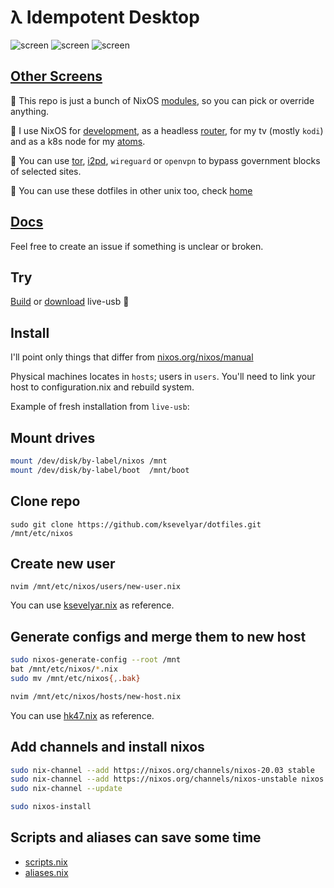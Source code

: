# λ Idempotent Desktop

![screen](https://i.imgur.com/fWKORz4.png)
![screen](https://i.imgur.com/fhAtYZY.png)
![screen](https://i.imgur.com/8WruLfd.png)

## [Other Screens](https://idempotent-desktop.netlify.app/screenshots.html)

🍕 This repo is just a bunch of NixOS [modules](https://github.com/ksevelyar/dotfiles/tree/master/modules), so you can pick or override anything.

🍕 I use NixOS for [development](https://idempotent-desktop.netlify.app/vim.html), as a headless [router](https://github.com/ksevelyar/dotfiles/blob/master/modules/net/router.nix), for my tv (mostly `kodi`) and as a k8s node for my [atoms](https://ark.intel.com/content/www/us/en/ark/products/59682/intel-atom-processor-d2500-1m-cache-1-86-ghz.html).

🍕 You can use [tor](https://idempotent-desktop.netlify.app/anonymity.html#use-tor-as-a-socks5-proxy), [i2pd](https://idempotent-desktop.netlify.app/anonymity.html#i2p), `wireguard` or `openvpn` to bypass government blocks of selected sites.

🍕 You can use these dotfiles in other unix too, check [home](https://github.com/ksevelyar/dotfiles/tree/master/home)

## [Docs](https://idempotent-desktop.netlify.app/)

Feel free to create an issue if something is unclear or broken.

## Try

[Build](https://idempotent-desktop.netlify.app/live-usb.html) or [download](https://drive.google.com/file/d/1Vop9uElS_zUUiBNeym8XCVJkWLibmY4E/view?usp=sharing) live-usb 💾

## Install

I'll point only things that differ from [nixos.org/nixos/manual](https://nixos.org/nixos/manual/)

Physical machines locates in `hosts`; users in `users`. You'll need to link your host to configuration.nix and rebuild system.

Example of fresh installation from `live-usb`:

## Mount drives

```sh
mount /dev/disk/by-label/nixos /mnt
mount /dev/disk/by-label/boot  /mnt/boot

```

## Clone repo

`sudo git clone https://github.com/ksevelyar/dotfiles.git /mnt/etc/nixos`

## Create new user

`nvim /mnt/etc/nixos/users/new-user.nix`

You can use [ksevelyar.nix](https://github.com/ksevelyar/dotfiles/blob/master/users/ksevelyar.nix) as reference.

## Generate configs and merge them to new host

```sh
sudo nixos-generate-config --root /mnt
bat /mnt/etc/nixos/*.nix
sudo mv /mnt/etc/nixos{,.bak}

nvim /mnt/etc/nixos/hosts/new-host.nix

```

You can use [hk47.nix](https://github.com/ksevelyar/dotfiles/blob/master/hosts/hk47.nix) as reference.

## Add channels and install nixos

```sh
sudo nix-channel --add https://nixos.org/channels/nixos-20.03 stable
sudo nix-channel --add https://nixos.org/channels/nixos-unstable nixos
sudo nix-channel --update

sudo nixos-install
```

## Scripts and aliases can save some time

- [scripts.nix](https://github.com/ksevelyar/dotfiles/blob/master/modules/sys/scripts.nix)
- [aliases.nix](https://github.com/ksevelyar/dotfiles/blob/master/modules/sys/aliases.nix)
